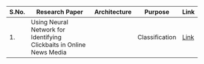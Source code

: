 | S.No. | Research Paper | Architecture | Purpose | Link |
| ---- | ---- | ---- | ---- | ---- |
|1.|Using Neural Network for Identifying Clickbaits in Online News Media||Classification|[Link](https://github.com/kwanit1142/Research-Papers-Reading-Directory/blob/main/Natural%20Language%20Processing/Using%20Neural%20Network%20for%20Identifying%20Clickbaits%20in%20Online%20News%20Media.pdf)|
